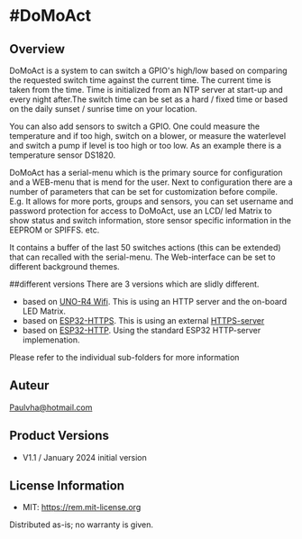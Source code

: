 #DoMoAct
===========================================================

## Overview
DoMoAct is a system to can switch a GPIO's high/low based on comparing the requested switch time against the current time. The current time is taken from the time. Time is initialized from an NTP server at start-up and every night after.The switch time can be set as a hard / fixed time or based on the daily sunset / sunrise time on your location. <br>

You can also add sensors to switch a GPIO. One could measure the temperature and if too high, switch on a blower, or measure the waterlevel and switch a pump if level is too high or too low. As an example there is a temperature sensor DS1820.<br>

DoMoAct has a serial-menu which is the primary source for configuration and a WEB-menu that is mend for the user. Next to configuration there are a number of parameters that can be set for customization before compile. E.g. It allows for  more ports, groups and sensors, you can set username and password protection for access to DoMoAct, use an LCD/ led Matrix to show status and switch information, store sensor specific information in the EEPROM or SPIFFS. etc.

It contains a buffer of the last 50 switches actions (this can be extended) that can recalled with the serial-menu. The Web-interface can be set to different background themes.

##different versions
There are 3 versions which are slidly different.

* based on [UNO-R4 Wifi](https://github.com/paulvha/domoact/tree/main/UNO-R4). This is using an HTTP server and the on-board LED Matrix.
* based on [ESP32-HTTPS](ddd). This is using an external [HTTPS-server](https://github.com/fhessel/esp32_https_server)
* based on [ESP32-HTTP](ll). Using the standard ESP32 HTTP-server implemenation.

Please refer to the individual sub-folders for more information

## Auteur
Paulvha@hotmail.com

## Product Versions
* V1.1 / January 2024 initial version

## License Information
* MIT: https://rem.mit-license.org

Distributed as-is; no warranty is given.

